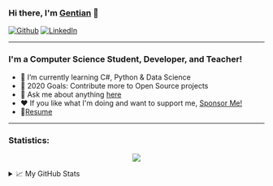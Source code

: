 ### Hi there, I'm [Gentian](http://gentiangashi.me/) 👋

<p><a href="https://github.com/GentianGashi" target="_blank"><img alt="Github" src="https://img.shields.io/badge/GitHub-%2312100E.svg?&style=for-the-badge&logo=Github&logoColor=white" /></a> 
<a href="https://www.linkedin.com/in/gentian-gashi/" target="_blank"><img alt="LinkedIn" src="https://img.shields.io/badge/linkedin-%230077B5.svg?&style=for-the-badge&logo=linkedin&logoColor=white" /></a>
</p>

<!--**GentianGashi/GentianGashi** is a ✨ _special_ ✨ repository because its `README.md` (this file) appears on your GitHub profile.-->
---
### I'm a Computer Science Student, Developer, and Teacher!

- 🌱 I’m currently learning C#, Python & Data Science
- 🥅 2020 Goals: Contribute more to Open Source projects
- 💬 Ask me about anything [here](https://github.com/GentianGashi/GentianGashi/issues)
- ❤️ If you like what I'm doing and want to support me, [Sponsor Me!](https://github.com/sponsors/GentianGashi)
- 📝[Resume](https://drive.google.com/file/d/1A76ljQU96k7llZZhW-A9G8uTLNCnrnV_/view)

---
### Statistics:
<p align="center"> <img align="center" src="https://github-readme-stats.vercel.app/api/top-langs/?username=GentianGashi&layout=compact&theme=default" />

<details>
<summary>📈 My GitHub Stats</summary>

<p align="center"> <img src="https://github-readme-stats.vercel.app/api?username=GentianGashi&show_icons=true&theme=default" alt="GentianGashi" />

</details>
